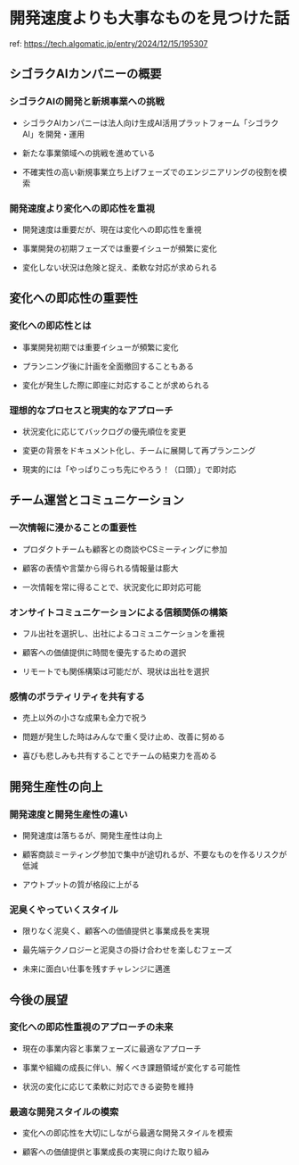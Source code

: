 # 開発速度よりも大事なものを見つけた話

ref: <https://tech.algomatic.jp/entry/2024/12/15/195307>

## シゴラクAIカンパニーの概要

### シゴラクAIの開発と新規事業への挑戦

- シゴラクAIカンパニーは法人向け生成AI活用プラットフォーム「シゴラクAI」を開発・運用

- 新たな事業領域への挑戦を進めている

- 不確実性の高い新規事業立ち上げフェーズでのエンジニアリングの役割を模索

### 開発速度より変化への即応性を重視

- 開発速度は重要だが、現在は変化への即応性を重視

- 事業開発の初期フェーズでは重要イシューが頻繁に変化

- 変化しない状況は危険と捉え、柔軟な対応が求められる

## 変化への即応性の重要性

### 変化への即応性とは

- 事業開発初期では重要イシューが頻繁に変化

- プランニング後に計画を全面撤回することもある

- 変化が発生した際に即座に対応することが求められる

### 理想的なプロセスと現実的なアプローチ

- 状況変化に応じてバックログの優先順位を変更

- 変更の背景をドキュメント化し、チームに展開して再プランニング

- 現実的には「やっぱりこっち先にやろう！（口頭）」で即対応

## チーム運営とコミュニケーション

### 一次情報に浸かることの重要性

- プロダクトチームも顧客との商談やCSミーティングに参加

- 顧客の表情や言葉から得られる情報量は膨大

- 一次情報を常に得ることで、状況変化に即対応可能

### オンサイトコミュニケーションによる信頼関係の構築

- フル出社を選択し、出社によるコミュニケーションを重視

- 顧客への価値提供に時間を優先するための選択

- リモートでも関係構築は可能だが、現状は出社を選択

### 感情のボラティリティを共有する

- 売上以外の小さな成果も全力で祝う

- 問題が発生した時はみんなで重く受け止め、改善に努める

- 喜びも悲しみも共有することでチームの結束力を高める

## 開発生産性の向上

### 開発速度と開発生産性の違い

- 開発速度は落ちるが、開発生産性は向上

- 顧客商談ミーティング参加で集中が途切れるが、不要なものを作るリスクが低減

- アウトプットの質が格段に上がる

### 泥臭くやっていくスタイル

- 限りなく泥臭く、顧客への価値提供と事業成長を実現

- 最先端テクノロジーと泥臭さの掛け合わせを楽しむフェーズ

- 未来に面白い仕事を残すチャレンジに邁進

## 今後の展望

### 変化への即応性重視のアプローチの未来

- 現在の事業内容と事業フェーズに最適なアプローチ

- 事業や組織の成長に伴い、解くべき課題領域が変化する可能性

- 状況の変化に応じて柔軟に対応できる姿勢を維持

### 最適な開発スタイルの模索

- 変化への即応性を大切にしながら最適な開発スタイルを模索

- 顧客への価値提供と事業成長の実現に向けた取り組み
